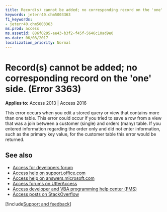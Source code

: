 ```yaml
---
title: Record(s) cannot be added; no corresponding record on the 'one' side. (Error 3363)
keywords: jeterr40.chm5003363
f1_keywords:
- jeterr40.chm5003363
ms.prod: access
ms.assetid: 886f0295-ae43-b3f2-f45f-5646c10ad9e0
ms.date: 06/08/2017
localization_priority: Normal
---
```



# Record(s) cannot be added; no corresponding record on the 'one' side. (Error 3363)

  

**Applies to:** Access 2013 | Access 2016

This error occurs when you edit a stored query or view that contains more than one table. This error could occur if you tried to save a row from a view that was a join between a customer (single) and orders (many) table. If you entered information regarding the order only and did not enter information, such as the primary key value, for the customer table this error would be returned.

## See also

- [Access for developers forum](https://social.msdn.microsoft.com/Forums/office/home?forum=accessdev)
- [Access help on support.office.com](https://support.office.com/search/results?query=Access)
- [Access help on answers.microsoft.com](https://answers.microsoft.com/)
- [Access forums on UtterAccess](https://www.utteraccess.com/forum/index.php?act=idx)
- [Access developer and VBA programming help center (FMS)](https://www.fmsinc.com/MicrosoftAccess/developer/)
- [Access posts on StackOverflow](https://stackoverflow.com/questions/tagged/ms-access)

[!include[Support and feedback](~/includes/feedback-boilerplate.md)]